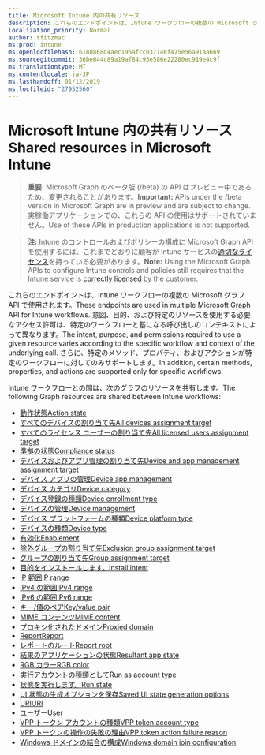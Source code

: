 ```yaml
---
title: Microsoft Intune 内の共有リソース
description: これらのエンドポイントは、Intune ワークフローの複数の Microsoft グラフ API で使用されます。  意図、目的、および特定のリソースを使用する必要なアクセス許可は、特定のワークフローと基になる呼び出しのコンテキストによって異なります。  さらに、特定のメソッド、プロパティ、およびアクションが特定のワークフローに対してのみサポートします。
localization_priority: Normal
author: tfitzmac
ms.prod: intune
ms.openlocfilehash: 6180868d4aec195afcc037146f475e56a91aa669
ms.sourcegitcommit: 36be044c89a19af84c93e586e22200ec919e4c9f
ms.translationtype: MT
ms.contentlocale: ja-JP
ms.lasthandoff: 01/12/2019
ms.locfileid: "27952560"
---
```

# <a name="shared-resources-in-microsoft-intune"></a><span data-ttu-id="a5d21-105">Microsoft Intune 内の共有リソース</span><span class="sxs-lookup"><span data-stu-id="a5d21-105">Shared resources in Microsoft Intune</span></span>

> <span data-ttu-id="a5d21-106">**重要:** Microsoft Graph のベータ版 (/beta) の API はプレビュー中であるため、変更されることがあります。</span><span class="sxs-lookup"><span data-stu-id="a5d21-106">**Important:** APIs under the /beta version in Microsoft Graph are in preview and are subject to change.</span></span> <span data-ttu-id="a5d21-107">実稼働アプリケーションでの、これらの API の使用はサポートされていません。</span><span class="sxs-lookup"><span data-stu-id="a5d21-107">Use of these APIs in production applications is not supported.</span></span>

> <span data-ttu-id="a5d21-108">**注:** Intune のコントロールおよびポリシーの構成に Microsoft Graph API を使用するには、これまでどおりに顧客が Intune サービスの[適切なライセンス](https://www.microsoft.com/en-us/cloud-platform/microsoft-intune-pricing)を持っている必要があります。</span><span class="sxs-lookup"><span data-stu-id="a5d21-108">**Note:** Using the Microsoft Graph APIs to configure Intune controls and policies still requires that the Intune service is [correctly licensed](https://www.microsoft.com/en-us/cloud-platform/microsoft-intune-pricing) by the customer.</span></span>

<span data-ttu-id="a5d21-109">これらのエンドポイントは、Intune ワークフローの複数の Microsoft グラフ API で使用されます。</span><span class="sxs-lookup"><span data-stu-id="a5d21-109">These endpoints are used in multiple Microsoft Graph API for Intune workflows.</span></span>  <span data-ttu-id="a5d21-110">意図、目的、および特定のリソースを使用する必要なアクセス許可は、特定のワークフローと基になる呼び出しのコンテキストによって異なります。</span><span class="sxs-lookup"><span data-stu-id="a5d21-110">The intent, purpose, and permissions required to use a given resource varies according to the specific workflow and context of the underlying call.</span></span>  <span data-ttu-id="a5d21-111">さらに、特定のメソッド、プロパティ、およびアクションが特定のワークフローに対してのみサポートします。</span><span class="sxs-lookup"><span data-stu-id="a5d21-111">In addition, certain methods, properties, and actions are supported only for specific workflows.</span></span>

<span data-ttu-id="a5d21-112">Intune ワークフローとの間は、次のグラフのリソースを共有します。</span><span class="sxs-lookup"><span data-stu-id="a5d21-112">The following Graph resources are shared between Intune workflows:</span></span>

- [<span data-ttu-id="a5d21-113">動作状態</span><span class="sxs-lookup"><span data-stu-id="a5d21-113">Action state</span></span>](intune-shared-actionstate.md)
- [<span data-ttu-id="a5d21-114">すべてのデバイスの割り当て先</span><span class="sxs-lookup"><span data-stu-id="a5d21-114">All devices assignment target</span></span>](intune-shared-alldevicesassignmenttarget.md)
- [<span data-ttu-id="a5d21-115">すべてのライセンス ユーザーの割り当て先</span><span class="sxs-lookup"><span data-stu-id="a5d21-115">All licensed users assignment target</span></span>](intune-shared-alllicensedusersassignmenttarget.md)
- [<span data-ttu-id="a5d21-116">準拠の状態</span><span class="sxs-lookup"><span data-stu-id="a5d21-116">Compliance status</span></span>](intune-shared-compliancestatus.md)
- [<span data-ttu-id="a5d21-117">デバイスおよびアプリ管理の割り当て先</span><span class="sxs-lookup"><span data-stu-id="a5d21-117">Device and app management assignment target</span></span>](intune-shared-deviceandappmanagementassignmenttarget.md)
- [<span data-ttu-id="a5d21-118">デバイス アプリの管理</span><span class="sxs-lookup"><span data-stu-id="a5d21-118">Device app management</span></span>](intune-shared-deviceappmanagement.md)
- [<span data-ttu-id="a5d21-119">デバイス カテゴリ</span><span class="sxs-lookup"><span data-stu-id="a5d21-119">Device category</span></span>](intune-shared-devicecategory.md)
- [<span data-ttu-id="a5d21-120">デバイス登録の種類</span><span class="sxs-lookup"><span data-stu-id="a5d21-120">Device enrollment type</span></span>](intune-shared-deviceenrollmenttype.md)
- [<span data-ttu-id="a5d21-121">デバイスの管理</span><span class="sxs-lookup"><span data-stu-id="a5d21-121">Device management</span></span>](intune-shared-devicemanagement.md)
- [<span data-ttu-id="a5d21-122">デバイス プラットフォームの種類</span><span class="sxs-lookup"><span data-stu-id="a5d21-122">Device platform type</span></span>](intune-shared-deviceplatformtype.md)
- [<span data-ttu-id="a5d21-123">デバイスの種類</span><span class="sxs-lookup"><span data-stu-id="a5d21-123">Device type</span></span>](intune-shared-devicetype.md)
- [<span data-ttu-id="a5d21-124">有効化</span><span class="sxs-lookup"><span data-stu-id="a5d21-124">Enablement</span></span>](intune-shared-enablement.md)
- [<span data-ttu-id="a5d21-125">除外グループの割り当て先</span><span class="sxs-lookup"><span data-stu-id="a5d21-125">Exclusion group assignment target</span></span>](intune-shared-exclusiongroupassignmenttarget.md)
- [<span data-ttu-id="a5d21-126">グループの割り当て先</span><span class="sxs-lookup"><span data-stu-id="a5d21-126">Group assignment target</span></span>](intune-shared-groupassignmenttarget.md)
- [<span data-ttu-id="a5d21-127">目的をインストールします。</span><span class="sxs-lookup"><span data-stu-id="a5d21-127">Install intent</span></span>](intune-shared-installintent.md)
- [<span data-ttu-id="a5d21-128">IP 範囲</span><span class="sxs-lookup"><span data-stu-id="a5d21-128">IP range</span></span>](intune-shared-iprange.md)
- [<span data-ttu-id="a5d21-129">IPv4 の範囲</span><span class="sxs-lookup"><span data-stu-id="a5d21-129">IPv4 range</span></span>](intune-shared-ipv4range.md)
- [<span data-ttu-id="a5d21-130">IPv6 の範囲</span><span class="sxs-lookup"><span data-stu-id="a5d21-130">IPv6 range</span></span>](intune-shared-ipv6range.md)
- [<span data-ttu-id="a5d21-131">キー/値のペア</span><span class="sxs-lookup"><span data-stu-id="a5d21-131">Key/value pair</span></span>](intune-shared-keyvaluepair.md)
- [<span data-ttu-id="a5d21-132">MIME コンテンツ</span><span class="sxs-lookup"><span data-stu-id="a5d21-132">MIME content</span></span>](intune-shared-mimecontent.md)
- [<span data-ttu-id="a5d21-133">プロキシ化されたドメイン</span><span class="sxs-lookup"><span data-stu-id="a5d21-133">Proxied domain</span></span>](intune-shared-proxieddomain.md)
- [<span data-ttu-id="a5d21-134">Report</span><span class="sxs-lookup"><span data-stu-id="a5d21-134">Report</span></span>](intune-shared-report.md)
- [<span data-ttu-id="a5d21-135">レポートのルート</span><span class="sxs-lookup"><span data-stu-id="a5d21-135">Report root</span></span>](intune-shared-reportroot.md)
- [<span data-ttu-id="a5d21-136">結果のアプリケーションの状態</span><span class="sxs-lookup"><span data-stu-id="a5d21-136">Resultant app state</span></span>](intune-shared-resultantappstate.md)
- [<span data-ttu-id="a5d21-137">RGB カラー</span><span class="sxs-lookup"><span data-stu-id="a5d21-137">RGB color</span></span>](intune-shared-rgbcolor.md)
- [<span data-ttu-id="a5d21-138">実行アカウントの種類として</span><span class="sxs-lookup"><span data-stu-id="a5d21-138">Run as account type</span></span>](intune-shared-runasaccounttype.md)
- [<span data-ttu-id="a5d21-139">状態を実行します。</span><span class="sxs-lookup"><span data-stu-id="a5d21-139">Run state</span></span>](intune-shared-runstate.md)
- [<span data-ttu-id="a5d21-140">UI 状態の生成オプションを保存</span><span class="sxs-lookup"><span data-stu-id="a5d21-140">Saved UI state generation options</span></span>](intune-shared-saveduistategenerationoptions.md)
- [<span data-ttu-id="a5d21-141">URI</span><span class="sxs-lookup"><span data-stu-id="a5d21-141">URI</span></span>](intune-shared-uri.md)
- [<span data-ttu-id="a5d21-142">ユーザー</span><span class="sxs-lookup"><span data-stu-id="a5d21-142">User</span></span>](intune-shared-user.md)
- [<span data-ttu-id="a5d21-143">VPP トークン アカウントの種類</span><span class="sxs-lookup"><span data-stu-id="a5d21-143">VPP token account type</span></span>](intune-shared-vpptokenaccounttype.md)
- [<span data-ttu-id="a5d21-144">VPP トークンの操作の失敗の理由</span><span class="sxs-lookup"><span data-stu-id="a5d21-144">VPP token action failure reason</span></span>](intune-shared-vpptokenactionfailurereason.md)
- [<span data-ttu-id="a5d21-145">Windows ドメインの結合の構成</span><span class="sxs-lookup"><span data-stu-id="a5d21-145">Windows domain join configuration</span></span>](intune-shared-windowsdomainjoinconfiguration.md)
